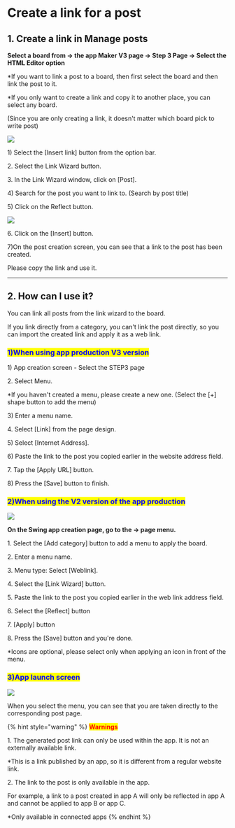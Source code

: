 # Create a link for a post

## 1. Create a link in Manage posts

**Select a board from → the app Maker V3 page → Step 3 Page → Select the HTML Editor option**

\*If you want to link a post to a board, then first select the board and then link the post to it.

\*If you only want to create a link and copy it to another place, you can select any board.

(Since you are only creating a link, it doesn't matter which board pick to write post)

![](https://wp.swing2app.co.kr/wp-content/uploads/2021/04/%EA%B2%8C%EC%8B%9C%EB%AC%BC%EB%A7%81%ED%81%AC%EC%83%9D%EC%84%B11.png)

1\) Select the \[Insert link] button from the option bar.

2\. Select the Link Wizard button.

3\. In the Link Wizard window, click on \[Post].

4\) Search for the post you want to link to. (Search by post title)

5\) Click on the Reflect button.

![](https://wp.swing2app.co.kr/wp-content/uploads/2021/04/%EA%B2%8C%EC%8B%9C%EB%AC%BC%EB%A7%81%ED%81%AC%EC%83%9D%EC%84%B12.png)

6\. Click on the \[Insert] button.

7\)On the post creation screen, you can see that a link to the post has been created.

Please copy the link and use it.

***

## 2. How can I use it?

You can link all posts from the link wizard to the board.

If you link directly from a category, you can't link the post directly, so you can import the created link and apply it as a web link.

### <mark style="color:blue;">1)</mark><mark style="color:blue;">When using app production V3 version</mark>

1\) App creation screen - Select the STEP3 page

2\. Select Menu.

\*If you haven't created a menu, please create a new one. (Select the \[+] shape button to add the menu)

3\) Enter a menu name.

4\. Select \[Link] from the page design.

5\) Select \[Internet Address].

6\) Paste the link to the post you copied earlier in the website address field.

7\. Tap the \[Apply URL] button.

8\) Press the \[Save] button to finish.

### <mark style="color:blue;">2)</mark><mark style="color:blue;">When using the V2 version of the app production</mark>

![](https://wp.swing2app.co.kr/wp-content/uploads/2021/04/%EA%B2%8C%EC%8B%9C%EB%AC%BC%EB%A7%81%ED%81%AC%EC%83%9D%EC%84%B13.png)

**On the Swing app creation page, go to the → page menu.**

1\. Select the \[Add category] button to add a menu to apply the board.

2\. Enter a menu name.

3\. Menu type: Select \[Weblink].

4\. Select the \[Link Wizard] button.

5\. Paste the link to the post you copied earlier in the web link address field.

6\. Select the \[Reflect] button

7\. \[Apply] button

8\. Press the \[Save] button and you're done.

\*Icons are optional, please select only when applying an icon in front of the menu.

### <mark style="color:blue;">**3)**</mark><mark style="color:blue;">App launch screen</mark>

![](https://wp.swing2app.co.kr/wp-content/uploads/2021/04/%EB%85%B9%ED%99%94\_2021\_04\_29\_15\_50\_23\_219.gif)

When you select the menu, you can see that you are taken directly to the corresponding post page.

{% hint style="warning" %}
<mark style="color:red;">**Warnings**</mark>

1\. The generated post link can only be used within the app. It is not an externally available link.

\*This is a link published by an app, so it is different from a regular website link.

2\. The link to the post is only available in the app.

For example, a link to a post created in app A will only be reflected in app A and cannot be applied to app B or app C.

\*Only available in connected apps
{% endhint %}
